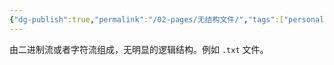 ```yaml
---
{"dg-publish":true,"permalink":"/02-pages/无结构文件/","tags":["personal/blog","os/file"]}
---
```


由二进制流或者字符流组成，无明显的逻辑结构。例如 `.txt` 文件。